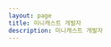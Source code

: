```yaml
---
layout: page
title: 미니캐스트 개발자
description: 미니캐스트 개발자
---
```


<script setup>
import {
  VPTeamPage,
  VPTeamMembers
} from 'vitepress/theme'

const developer = [
  {
    avatar: 'https://avatars.githubusercontent.com/u/110483588?v=4',
    name: '안동민',
    title: '개발자',
    desc: 'A knight of Information processing.',
    links: [
      { icon: 'github', link: 'https://github.com/andongmin94' },
    ]
  }
]
</script>

<VPTeamPage>
  <VPTeamMembers :members="developer" />
</VPTeamPage>